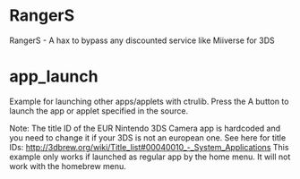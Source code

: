 # RangerS
RangerS - A hax to bypass any discounted service like Miiverse for 3DS
# app_launch
Example for launching other apps/applets with ctrulib. Press the A button to launch the app or applet specified in the source.

Note: The title ID of the EUR Nintendo 3DS Camera app is hardcoded and you need to change it if your 3DS is not an european one. See here for title IDs: http://3dbrew.org/wiki/Title_list#00040010_-_System_Applications This example only works if launched as regular app by the home menu. It will not work with the homebrew menu.
